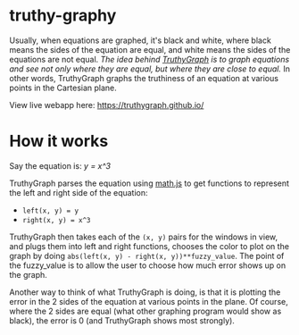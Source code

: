 # truthy-graphy

Usually, when equations are graphed, it's black and white, where black means the sides of the equation are equal, and white means the sides of the equations are not equal. *The idea behind [TruthyGraph](https://truthygraph.github.io/) is to graph equations and see not only where they are equal, but where they are close to equal.* In other words, TruthyGraph graphs the truthiness of an equation at various points in the Cartesian plane.

View live webapp here: <https://truthygraph.github.io/>

# How it works

Say the equation is: *y = x^3*

TruthyGraph parses the equation using [math.js](https://github.com/josdejong/mathjs) to get functions to represent the left and right side of the equation:

* `left(x, y) = y`
* `right(x, y) = x^3`

TruthyGraph then takes each of the `(x, y)` pairs for the windows in view, and plugs them into left and right functions, chooses the color to plot on the graph by doing `abs(left(x, y) - right(x, y))**fuzzy_value`. The point of the fuzzy_value is to allow the user to choose how much error shows up on the graph.

Another way to think of what TruthyGraph is doing, is that it is plotting the error in the 2 sides of the equation at various points in the plane. Of course, where the 2 sides are equal (what other graphing program would show as black), the error is 0 (and TruthyGraph shows most strongly).

